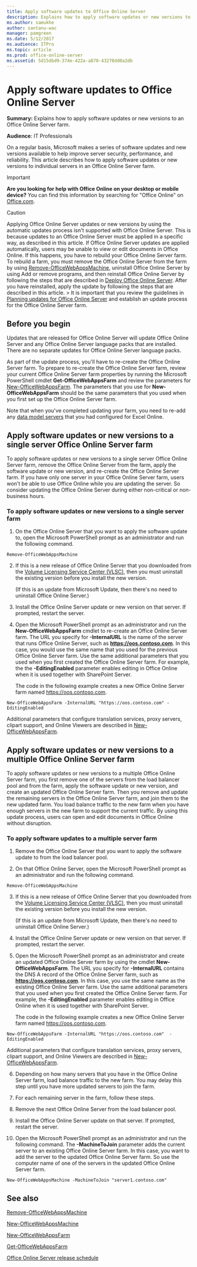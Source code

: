 ```yaml
---
title: Apply software updates to Office Online Server
description: Explains how to apply software updates or new versions to an Office Online Server farm.
ms.author: samukhe
author: santanu-wac
manager: pamgreen
ms.date: 5/12/2017
ms.audience: ITPro
ms.topic: article
ms.prod: office-online-server
ms.assetid: 5d15dbd9-374e-422a-a870-43270dd0a2db
---
```



# Apply software updates to Office Online Server

 **Summary:** Explains how to apply software updates or new versions to an Office Online Server farm.
  
    
    


 **Audience**: IT Professionals
  
    
    


On a regular basis, Microsoft makes a series of software updates and new versions available to help improve server security, performance, and reliability. This article describes how to apply software updates or new versions to individual servers in an Office Online Server farm.
  
    
    


> [!IMPORTANT]
> **Are you looking for help with Office Online on your desktop or mobile device?** You can find this information by searching for "Office Online" on [Office.com](https://go.microsoft.com/fwlink/p/?LinkId=324961). 
  
    
    


> [!CAUTION]
> Applying Office Online Server updates or new versions by using the automatic updates process isn't supported with Office Online Server. This is because updates to an Office Online Server must be applied in a specific way, as described in this article. If Office Online Server updates are applied automatically, users may be unable to view or edit documents in Office Online. If this happens, you have to rebuild your Office Online Server farm. To rebuild a farm, you must remove the Office Online Server from the farm by using  [Remove-OfficeWebAppsMachine](/powershell/module/officewebapps/remove-officewebappsmachine?view=officewebapps-ps), uninstall Office Online Server by using Add or remove programs, and then reinstall Office Online Server by following the steps that are described in  [Deploy Office Online Server](deploy-office-online-server.md). After you have reinstalled, apply the update by following the steps that are described in this article. > It is important that you review the guidelines in  [Planning updates for Office Online Server](plan-office-online-server.md#BKMK_Updates) and establish an update process for the Office Online Server farm.
  
    
    


## Before you begin
<a name="before"> </a>

Updates that are released for Office Online Server will update Office Online Server and any Office Online Server language packs that are installed. There are no separate updates for Office Online Server language packs.
  
    
    
As part of the update process, you'll have to re-create the Office Online Server farm. To prepare to re-create the Office Online Server farm, review your current Office Online Server farm properties by running the Microsoft PowerShell cmdlet **Get-OfficeWebAppsFarm** and review the parameters for [New-OfficeWebAppsFarm](/powershell/module/officewebapps/new-officewebappsfarm?view=officewebapps-ps). The parameters that you use for **New-OfficeWebAppsFarm** should be the same parameters that you used when you first set up the Office Online Server farm.
  
    
    
Note that when you've completed updating your farm, you need to re-add any  [data model servers](/powershell/module/officewebapps/new-officewebappsexcelbiserver?view=officewebapps-ps) that you had configured for Excel Online.
  
    
    

## Apply software updates or new versions to a single server Office Online Server farm
<a name="before"> </a>

To apply software updates or new versions to a single server Office Online Server farm, remove the Office Online Server from the farm, apply the software update or new version, and re-create the Office Online Server farm. If you have only one server in your Office Online Server farm, users won't be able to use Office Online while you are updating the server. So consider updating the Office Online Server during either non-critical or non-business hours. 
  
    
    

### To apply software updates or new versions to a single server farm


1. On the Office Online Server that you want to apply the software update to, open the Microsoft PowerShell prompt as an administrator and run the following command.
    
``` 
Remove-OfficeWebAppsMachine
```

2. If this is a new release of Office Online Server that you downloaded from the  [Volume Licensing Service Center (VLSC)](https://go.microsoft.com/fwlink/p/?LinkId=256561), then you must uninstall the existing version before you install the new version.
    
    (If this is an update from Microsoft Update, then there's no need to uninstall Office Online Server.)
    
  
3. Install the Office Online Server update or new version on that server. If prompted, restart the server.
    
  
4. Open the Microsoft PowerShell prompt as an administrator and run the **New-OfficeWebAppsFarm** cmdlet to re-create an Office Online Server farm. The URL you specify for **-InternalURL** is the name of the server that runs Office Online Server, such as **https://oos.contoso.com**. In this case, you would use the same name that you used for the previous Office Online Server farm. Use the same additional parameters that you used when you first created the Office Online Server farm. For example, the the **-EditingEnabled** parameter enables editing in Office Online when it is used together with SharePoint Server.
    
    The code in the following example creates a new Office Online Server farm named https://oos.contoso.com.
    


  ```
  New-OfficeWebAppsFarm -InternalURL "https://oos.contoso.com" -EditingEnabled
  ```


Additional parameters that configure translation services, proxy servers, clipart support, and Online Viewers are described in  [New-OfficeWebAppsFarm](/powershell/module/officewebapps/new-officewebappsfarm?view=officewebapps-ps).
    
  

## Apply software updates or new versions to a multiple Office Online Server farm
<a name="before"> </a>

To apply software updates or new versions to a multiple Office Online Server farm, you first remove one of the servers from the load balancer pool and from the farm, apply the software update or new version, and create an updated Office Online Server farm. Then you remove and update the remaining servers in the Office Online Server farm, and join them to the new updated farm. You load balance traffic to the new farm when you have enough servers in the new farm to support the current traffic. By using this update process, users can open and edit documents in Office Online without disruption.
  
    
    

### To apply software updates to a multiple server farm


1. Remove the Office Online Server that you want to apply the software update to from the load balancer pool.
    
  
2. On that Office Online Server, open the Microsoft PowerShell prompt as an administrator and run the following command.
    
  ```
  Remove-OfficeWebAppsMachine
  ```

3. If this is a new release of Office Online Server that you downloaded from the  [Volume Licensing Service Center (VLSC)](https://go.microsoft.com/fwlink/p/?LinkId=256561), then you must uninstall the existing version before you install the new version.
    
    (If this is an update from Microsoft Update, then there's no need to uninstall Office Online Server.)
    
  
4. Install the Office Online Server update or new version on that server. If prompted, restart the server.
    
  
5. Open the Microsoft PowerShell prompt as an administrator and create an updated Office Online Server farm by using the cmdlet **New-OfficeWebAppsFarm**. The URL you specify for **-InternalURL** contains the DNS A record of the Office Online Server farm, such as **https://oos.contoso.com**. In this case, you use the same name as the existing Office Online Server farm. Use the same additional parameters that you used when you first created the Office Online Server farm. For example, the **-EditingEnabled** parameter enables editing in Office Online when it is used together with SharePoint Server.
    
    The code in the following example creates a new Office Online Server farm named https://oos.contoso.com.
    


  ```
  New-OfficeWebAppsFarm -InternalURL "https://oos.contoso.com"  -EditingEnabled
  ```


Additional parameters that configure translation services, proxy servers, clipart support, and Online Viewers are described in  [New-OfficeWebAppsFarm](/powershell/module/officewebapps/new-officewebappsfarm?view=officewebapps-ps).
    
  
6. Depending on how many servers that you have in the Office Online Server farm, load balance traffic to the new farm. You may delay this step until you have more updated servers to join the farm. 
    
  
7. For each remaining server in the farm, follow these steps.
    
1. Remove the next Office Online Server from the load balancer pool.
    
  
2. Install the Office Online Server update on that server. If prompted, restart the server.
    
  
3. Open the Microsoft PowerShell prompt as an administrator and run the following command. The **-MachineToJoin** parameter adds the current server to an existing Office Online Server farm. In this case, you want to add the server to the updated Office Online Server farm. So use the computer name of one of the servers in the updated Office Online Server farm.
    
  ```
  New-OfficeWebAppsMachine -MachineToJoin "server1.contoso.com"
  ```

## See also
<a name="before"> </a>
 
 [Remove-OfficeWebAppsMachine](/powershell/module/officewebapps/remove-officewebappsmachine?view=officewebapps-ps)

 [New-OfficeWebAppsMachine](/powershell/module/officewebapps/new-officewebappsmachine?view=officewebapps-ps)
   
 [New-OfficeWebAppsFarm](/powershell/module/officewebapps/new-officewebappsfarm?view=officewebapps-ps)  
    
 [Get-OfficeWebAppsFarm](/powershell/module/officewebapps/get-officewebappsfarm?view=officewebapps-ps)

 [Office Online Server release schedule](office-online-server-release-schedule.md)
